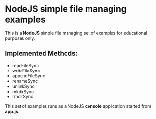 # NodeJS simple file managing examples

This is a **NodeJS** simple file managing set of examples for educational purposes only.

## Implemented Methods:
- readFileSync
- writeFileSync
- appendFileSync
- renameSync
- unlinkSync
- mkdirSync
- rmdirSync

This set of examples runs as a NodeJS **console** application started from **app.js**.
